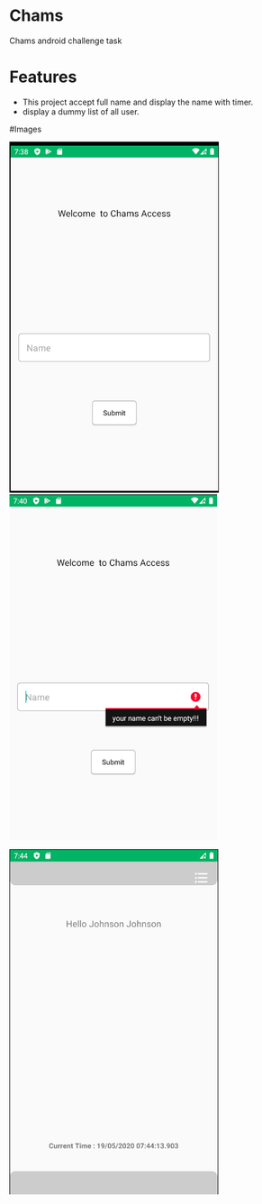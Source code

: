 # Chams
Chams android challenge task

# Features
* This project accept full name and display the name with timer.
* display a dummy list of all user.

#Images

  ![](https://github.com/ayetolusamuel/Chams/blob/master/screenshoot/a1.PNG)
 ![](https://github.com/ayetolusamuel/Chams/blob/master/screenshoot/a2.PNG)

![](https://github.com/ayetolusamuel/Chams/blob/master/screenshoot/a3.PNG)


